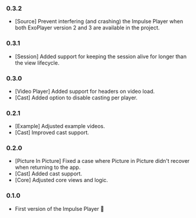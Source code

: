 ### 0.3.2

* [Source] Prevent interfering (and crashing) the Impulse Player when both ExoPlayer version 2 and 3 are available in the project.

### 0.3.1

* [Session] Added support for keeping the session alive for longer than the view lifecycle.

### 0.3.0

* [Video Player] Added support for headers on video load.
* [Cast] Added option to disable casting per player.

### 0.2.1

* [Example] Adjusted example videos.
* [Cast] Improved cast support.

### 0.2.0

* [Picture In Picture] Fixed a case where Picture in Picture didn't recover when returning to the app.
* [Cast] Added cast support.
* [Core] Adjusted core views and logic.

### 0.1.0

* First version of the Impulse Player 🚀
